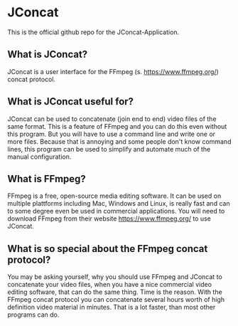 # JConcat
This is the official github repo for the JConcat-Application.

## What is JConcat?
JConcat is a user interface for the FFmpeg (s. https://www.ffmpeg.org/) concat protocol.

## What is JConcat useful for?
JConcat can be used to concatenate (join end to end) video files of the same format. This is a feature of FFmpeg and you can do this even without this program. But you will have to use a command line and write one or more files. Because that is annoying and some people don't know command lines, this program can be used to simplify and automate much of the manual configuration.

## What is FFmpeg?
FFmpeg is a free, open-source media editing software. It can be used on multiple plattforms including Mac, Windows and Linux, is really fast and can to some degree even be used in commercial applications. You will need to download FFmpeg from their website https://www.ffmpeg.org/ to use JConcat.

## What is so special about the FFmpeg concat protocol?
You may be asking yourself, why you should use FFmpeg and JConcat to concatenate your video files, when you have a nice commercial video editing software, that can do the same thing. Time is the reason. With the FFmpeg concat protocol you can concatenate several hours worth of high definition video material in minutes. That is a lot faster, than most other programs can do.
